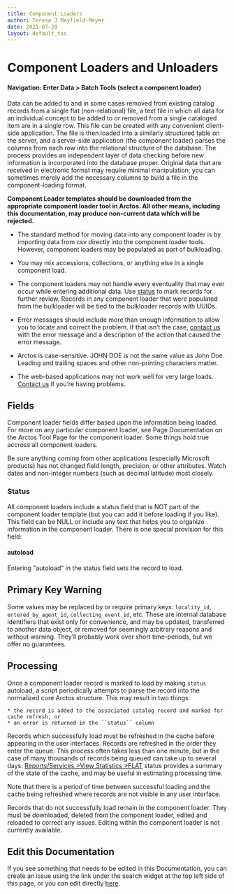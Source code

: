 ```yaml
---
title: Component Loaders
author: Teresa J Mayfield-Meyer
date: 2021-07-28
layout: default_toc
---
```

# Component Loaders and Unloaders

#### Navigation: Enter Data > Batch Tools (select a component loader)

Data can be added to and in some cases removed from existing catalog records from a single flat (non-relational) file, a text file in which all data for an individual concept to be added to or removed from a single cataloged item are in a single row. This file can be created with any convenient client-side application. The file is then loaded into a similarly structured table on the server, and a server-side application (the component loader) parses the columns from each row into the relational structure of the database. The process provides an independent layer of data checking before new information is incorporated into the database proper. Original data that are received in electronic format may require minimal manipulation; you can sometimes merely add the necessary columns to build a file in the component-loading format.

**Component Loader templates should be downloaded from the appropriate component loader tool in Arctos. All other means, including this documentation, may produce non-current data which will be rejected.**

 - The standard method for moving data into any component loader is by importing data from csv directly into the component loader tools. However, component loaders may be populated as part of bulkloading. 

 - You may mix accessions, collections, or anything  else in a single component load.

 - The component loaders may not handle every eventuality that may ever occur while entering additional data. Use [status](#status) to mark records for further review. Records in any component loader that were populated from the bulkloader will be tied to the bulkloader records with UUIDs.

 - Error messages should include more than enough information to allow you to locate and correct the problem. If that isn’t the case, [contact us](https://arctosdb.org/join-arctos/contacts-support) with the error message and a description of the action that caused the error message.

 - Arctos is case-sensitive. JOHN DOE is not the same value as John Doe. Leading and trailing spaces and other non-printing characters matter.

 - The web-based applications may not work well for very large loads. [Contact us](https://arctosdb.org/join-arctos/contacts-support) if you’re having problems.

## Fields
Component loader fields differ based upon the information being loaded. For more on any particular component loader, see Page Documentation on the Arctos Tool Page for the component loader. Some things hold true accross all component loaders.

Be sure anything coming from other applications (especially Microsoft products) has not changed field length, precision,
or other attributes. Watch dates and non-integer numbers (such as decimal latitude) most closely.

### Status

All component loaders include a status field that is NOT part of the component loader template (but you can add it before loading if you like). This field can be NULL or include any text that helps you to organize information in the component loader. There is one special provision for this field:

#### autoload
Entering "autoload" in the status field sets the record to load.

## Primary Key Warning

Some values may be replaced by or require primary keys: `locality_id`, `entered_by_agent_id`, `collecting_event_id`, etc. These are internal database identifiers that exist only for convenience, and may be updated, transferred to another data object, or removed for seemingly arbitrary reasons and without warning. They’ll probably work over short time-periods, but we offer no guarantees.

## Processing

Once a component loader record is marked to load by making ``status`` autoload, a script periodically attempts to parse the record into the normalized core Arctos structure. This may result in two things: 

    * the record is added to the associated catalog record and marked for cache refresh, or
    * an error is returned in the ``status`` column
   
Records which successfully load must be refreshed in the cache before appearing in the user interfaces. Records are  refreshed in the order they enter the queue. This process often takes less than one minute, but in the case of many thousands of records being queued can take up to several days. <a href="https://arctos.database.museum/info/flat_status.cfm" target="_blank">Reports/Services >View Statistics >FLAT</a> status provides a summary of the state of the cache, and may be useful in estimating processing time.

Note that there is a period of time between successful loading and the cache being refreshed where records are not visible in any user interface.

Records that do not successfully load remain in the component loader. They must be downloaded, deleted from the component loader, edited and reloaded to correct any issues. Editing within the component loader is not currently available.

## Edit this Documentation

If you see something that needs to be edited in this Documentation, you can create an issue using the link under the search widget at the top left side of this page, or you can edit directly [here](https://github.com/ArctosDB/documentation-wiki/blob/gh-pages/_documentation/componentloader.markdown).
